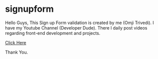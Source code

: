 # signupform

Hello Guys, This Sign up Form validation is created by me (Omji Trivedi).
I have my Youtube Channel (Developer Dude). There I daily post videos regarding front-end development and projects.

<a href='https://devloper-dude.github.io/signupform/index.html'>Click Here</a>

Thank You.
